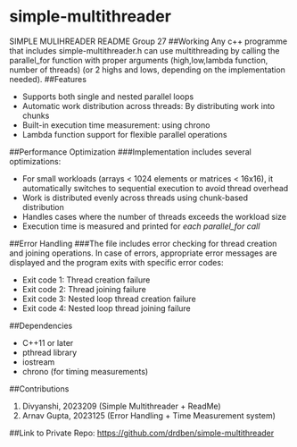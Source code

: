 # simple-multithreader
SIMPLE MULIHREADER README Group 27
##Working
Any c++ programme that includes simple-multithreader.h can use multithreading by calling the parallel_for function with proper arguments (high,low,lambda function, number of threads) (or 2 highs and lows, depending on the implementation needed). 
##Features
- Supports both single and nested parallel loops
- Automatic work distribution across threads: By distributing work into chunks
- Built-in execution time measurement: using chrono
- Lambda function support for flexible parallel operations

##Performance Optimization
###Implementation includes several optimizations:
- For small workloads (arrays < 1024 elements or matrices < 16x16), it automatically switches to sequential execution to avoid thread overhead
- Work is distributed evenly across threads using chunk-based distribution
- Handles cases where the number of threads exceeds the workload size
- Execution time is measured and printed for *each parallel_for call*

##Error Handling
###The file includes error checking for thread creation and joining operations. In case of errors, appropriate error messages are displayed and the program exits with specific error codes:
- Exit code 1: Thread creation failure
- Exit code 2: Thread joining failure
- Exit code 3: Nested loop thread creation failure
- Exit code 4: Nested loop thread joining failure

##Dependencies
- C++11 or later
- pthread library
- iostream
- chrono (for timing measurements)

##Contributions
1. Divyanshi, 2023209 (Simple Multithreader + ReadMe)
2. Arnav Gupta, 2023125 (Error Handling + Time Measurement system)

##Link to Private Repo:
https://github.com/drdben/simple-multithreader
